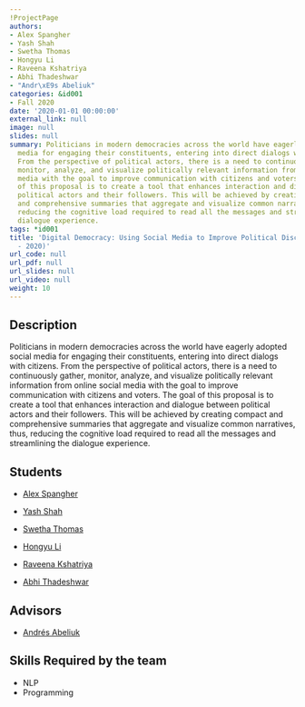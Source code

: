 ```yaml
---
!ProjectPage
authors:
- Alex Spangher
- Yash Shah
- Swetha Thomas
- Hongyu Li
- Raveena Kshatriya
- Abhi Thadeshwar
- "Andr\xE9s Abeliuk"
categories: &id001
- Fall 2020
date: '2020-01-01 00:00:00'
external_link: null
image: null
slides: null
summary: Politicians in modern democracies across the world have eagerly adopted social
  media for engaging their constituents, entering into direct dialogs with citizens.
  From the perspective of political actors, there is a need to continuously gather,
  monitor, analyze, and visualize politically relevant information from online social
  media with the goal to improve communication with citizens and voters. The goal
  of this proposal is to create a tool that enhances interaction and dialogue between
  political actors and their followers. This will be achieved by creating compact
  and comprehensive summaries that aggregate and visualize common narratives, thus,
  reducing the cognitive load required to read all the messages and streamlining the
  dialogue experience.
tags: *id001
title: 'Digital Democracy: Using Social Media to Improve Political Discourse (Fall
  - 2020)'
url_code: null
url_pdf: null
url_slides: null
url_video: null
weight: 10
---
```

## Description

Politicians in modern democracies across the world have eagerly adopted social media for engaging their constituents, entering into direct dialogs with citizens. From the perspective of political actors, there is a need to continuously gather, monitor, analyze, and visualize politically relevant information from online social media with the goal to improve communication with citizens and voters. The goal of this proposal is to create a tool that enhances interaction and dialogue between political actors and their followers. This will be achieved by creating compact and comprehensive summaries that aggregate and visualize common narratives, thus, reducing the cognitive load required to read all the messages and streamlining the dialogue experience.





## Students

* [Alex Spangher](../../../author/alex-spangher)

* [Yash Shah](../../../author/yash-shah)

* [Swetha Thomas](../../../author/swetha-thomas)

* [Hongyu Li](../../../author/hongyu-li)

* [Raveena Kshatriya](../../../author/raveena-kshatriya)

* [Abhi Thadeshwar](../../../author/abhi-thadeshwar)

## Advisors

* [Andrés Abeliuk](../../../author/andrés-abeliuk)

## Skills Required by the team


* NLP
* Programming